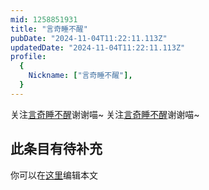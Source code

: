 ```yaml
---
mid: 1258851931
title: "言奇睡不醒"
pubDate: "2024-11-04T11:22:11.113Z"
updatedDate: "2024-11-04T11:22:11.113Z"
profile:
  {
    Nickname: ["言奇睡不醒"],
  }
---
```


关注[言奇睡不醒](https://space.bilibili.com/1258851931)谢谢喵~ 关注[言奇睡不醒](https://space.bilibili.com/1258851931)谢谢喵~

## 此条目有待补充
你可以在[这里](https://github.com/Yuhanawa/VTuber.ICU/edit/master/src/content/v/言奇睡不醒/index.md)编辑本文
